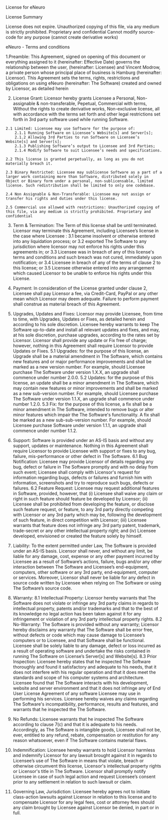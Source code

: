 License for eNeuro

  License Summary

  License does not expire.
  Unauthorized copying of this file, via any medium is strictly prohibited. Proprietary and confidential
  Cannot modify source-code for any purpose (cannot create derivative works)

  eNeuro - Terms and conditions

  1.Preamble: This Agreement, signed on opening of this document or everything assigned to it (hereinafter: Effective Date) governs the relationship between the user, (hereinafter: Licensee) and Vincent Modrow, a private person whose principal place of business is Hamburg (hereinafter: Licensor). This Agreement sets the terms, rights, restrictions and obligations on using eNeuro (hereinafter: The Software) created and owned by Licensor, as detailed herein

  2. License Grant: Licensor hereby grants Licensee a Personal, Non-assignable & non-transferable, Pepetual, Commercial with terms, Without the rights to create derivative works, Non-exclusive license, all with accordance with the terms set forth and other legal restrictions set forth in 3rd party software used while running Software.

    2.1 Limited: Licensee may use Software for the purpose of:
        2.1.1 Running Software on Licensee’s Website[s] and Server[s];
        2.1.2 Allowing 3rd Parties to run Software on Licensee’s Website[s] and Server[s];
        2.1.3 Publishing Software’s output to Licensee and 3rd Parties;
        2.1.4 Modify Software to suit Licensee’s needs and specifications.

    2.2 This license is granted perpetually, as long as you do not materially breach it.

    2.3 Binary Restricted: Licensee may sublicense Software as a part of a larger work containing more than Software, distributed solely in Object or Binary form under a personal, non-sublicensable, limited license. Such redistribution shall be limited to only one codebase.

    2.4 Non Assignable & Non-Transferable: Licensee may not assign or transfer his rights and duties under this license.

    2.5 Commercial use allowed with restrictions: Unauthorized copying of this file, via any medium is strictly prohibited. Proprietary and confidential

  3. Term & Termination: The Term of this license shall be until terminated. Licensor may terminate this Agreement, including Licensee’s license in the case where Licensee :
    3.1 became insolvent or otherwise entered into any liquidation process; or
    3.2 exported The Software to any jurisdiction where licensor may not enforce his rights under this agreements in; or
    3.3 Licensee was in breach of any of this license's terms and conditions and such breach was not cured, immediately upon notification; or
    3.4 Licensee in breach of any of the terms of clause 2 to this license; or
    3.5 Licensee otherwise entered into any arrangement which caused Licensor to be unable to enforce his rights under this License.

  4. Payment: In consideration of the License granted under clause 2, Licensee shall pay Licensor a fee, via Credit-Card, PayPal or any other mean which Licensor may deem adequate. Failure to perform payment shall construe as material breach of this Agreement.

  5. Upgrades, Updates and Fixes: Licensor may provide Licensee, from time to time, with Upgrades, Updates or Fixes, as detailed herein and according to his sole discretion. Licensee hereby warrants to keep The Software up-to-date and install all relevant updates and fixes, and may, at his sole discretion, purchase upgrades, according to the rates set by Licensor. Licensor shall provide any update or Fix free of charge; however, nothing in this Agreement shall require Licensor to provide Updates or Fixes.
    5.1 Upgrades: for the purpose of this license, an Upgrade shall be a material amendment in The Software, which contains new features and or major performance improvements and shall be marked as a new version number. For example, should Licensee purchase The Software under version 1.X.X, an upgrade shall commence under number 2.0.0.
    5.2 Updates: for the purpose of this license, an update shall be a minor amendment in The Software, which may contain new features or minor improvements and shall be marked as a new sub-version number. For example, should Licensee purchase The Software under version 1.1.X, an upgrade shall commence under number 1.2.0.
    5.3 Fix: for the purpose of this license, a fix shall be a minor amendment in The Software, intended to remove bugs or alter minor features which impair the The Software's functionality. A fix shall be marked as a new sub-sub-version number. For example, should Licensee purchase Software under version 1.1.1, an upgrade shall commence under number 1.1.2.

  6. Support: Software is provided under an AS-IS basis and without any support, updates or maintenance. Nothing in this Agreement shall require Licensor to provide Licensee with support or fixes to any bug, failure, mis-performance or other defect in The Software.
    6.1 Bug Notification: Licensee may provide Licensor of details regarding any bug, defect or failure in The Software promptly and with no delay from such event; Licensee shall comply with Licensor's request for information regarding bugs, defects or failures and furnish him with information, screenshots and try to reproduce such bugs, defects or failures.
    6.2 Feature Request: Licensee may request additional features in Software, provided, however, that (i) Licensee shall waive any claim or right in such feature should feature be developed by Licensor; (ii) Licensee shall be prohibited from developing the feature, or disclose such feature request, or feature, to any 3rd party directly competing with Licensor or any 3rd party which may be, following the development of such feature, in direct competition with Licensor; (iii) Licensee warrants that feature does not infringe any 3rd party patent, trademark, trade-secret or any other intellectual property right; and (iv) Licensee developed, envisioned or created the feature solely by himself.

  7. Liability:  To the extent permitted under Law, The Software is provided under an AS-IS basis. Licensor shall never, and without any limit, be liable for any damage, cost, expense or any other payment incurred by Licensee as a result of Software’s actions, failure, bugs and/or any other interaction between The Software  and Licensee’s end-equipment, computers, other software or any 3rd party, end-equipment, computer or services.  Moreover, Licensor shall never be liable for any defect in source code written by Licensee when relying on The Software or using The Software’s source code.

  8. Warranty:
    8.1 Intellectual Property: Licensor hereby warrants that The Software does not violate or infringe any 3rd party claims in regards to intellectual property, patents and/or trademarks and that to the best of its knowledge no legal action has been taken against it for any infringement or violation of any 3rd party intellectual property rights.
    8.2 No-Warranty: The Software is provided without any warranty; Licensor hereby disclaims any warranty that The Software shall be error free, without defects or code which may cause damage to Licensee’s computers or to Licensee, and that Software shall be functional. Licensee shall be solely liable to any damage, defect or loss incurred as a result of operating software and undertake the risks contained in running The Software on License’s Server[s] and Website[s].
    8.3 Prior Inspection: Licensee hereby states that he inspected The Software thoroughly and found it satisfactory and adequate to his needs, that it does not interfere with his regular operation and that it does meet the standards and scope of his computer systems and architecture. Licensee found that The Software interacts with his development, website and server environment and that it does not infringe any of End User License Agreement of any software Licensee may use in performing his services. Licensee hereby waives any claims regarding The Software's incompatibility, performance, results and features, and warrants that he inspected the The Software.

  9. No Refunds: Licensee warrants that he inspected The Software according to clause 7(c) and that it is adequate to his needs. Accordingly, as The Software is intangible goods, Licensee shall not be, ever, entitled to any refund, rebate, compensation or restitution for any reason whatsoever, even if The Software contains material flaws.

  10. Indemnification: Licensee hereby warrants to hold Licensor harmless and indemnify Licensor for any lawsuit brought against it in regards to Licensee’s use of The Software in means that violate, breach or otherwise circumvent this license, Licensor's intellectual property rights or Licensor's title in The Software. Licensor shall promptly notify Licensee in case of such legal action and request Licensee’s consent prior to any settlement in relation to such lawsuit or claim.

  11. Governing Law, Jurisdiction: Licensee hereby agrees not to initiate class-action lawsuits against Licensor in relation to this license and to compensate Licensor for any legal fees, cost or attorney fees should any claim brought by Licensee against Licensor be denied, in part or in full.
